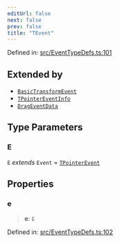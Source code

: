 ```yaml
---
editUrl: false
next: false
prev: false
title: "TEvent"
---
```


Defined in: [src/EventTypeDefs.ts:101](https://github.com/fabricjs/fabric.js/blob/fea1b29b7495d9634e300bd4bfa43de097745805/src/EventTypeDefs.ts#L101)

## Extended by

- [`BasicTransformEvent`](/api/interfaces/basictransformevent/)
- [`TPointerEventInfo`](/api/interfaces/tpointereventinfo/)
- [`DragEventData`](/api/interfaces/drageventdata/)

## Type Parameters

### E

`E` *extends* `Event` = [`TPointerEvent`](/api/type-aliases/tpointerevent/)

## Properties

### e

> **e**: `E`

Defined in: [src/EventTypeDefs.ts:102](https://github.com/fabricjs/fabric.js/blob/fea1b29b7495d9634e300bd4bfa43de097745805/src/EventTypeDefs.ts#L102)

